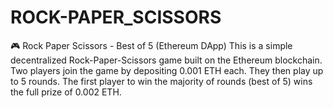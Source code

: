 # ROCK-PAPER_SCISSORS
🎮 Rock Paper Scissors - Best of 5 (Ethereum DApp) This is a simple decentralized Rock-Paper-Scissors game built on the Ethereum blockchain. Two players join the game by depositing 0.001 ETH each. They then play up to 5 rounds. The first player to win the majority of rounds (best of 5) wins the full prize of 0.002 ETH.  
